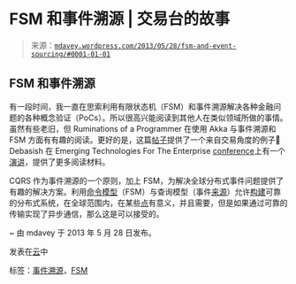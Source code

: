 <!--yml

分类：未分类

日期：2024 年 05 月 18 日 06:24:30

-->

# FSM 和事件溯源 | 交易台的故事

> 来源：[`mdavey.wordpress.com/2013/05/28/fsm-and-event-sourcing/#0001-01-01`](https://mdavey.wordpress.com/2013/05/28/fsm-and-event-sourcing/#0001-01-01)

## FSM 和事件溯源

有一段时间，我一直在思索利用有限状态机（FSM）和事件溯源解决各种金融问题的各种概念验证（PoCs）。所以很高兴能阅读到其他人在类似领域所做的事情。虽然有些老旧，但 Ruminations of a Programmer 在使用 Akka 与事件溯源和 FSM 方面有有趣的阅读。更好的是，这篇[帖子](http://debasishg.blogspot.co.uk/2012/01/event-sourcing-akka-fsms-and-functional.html)提供了一个来自交易角度的例子🙂 Debasish 在 Emerging Technologies For The Enterprise [conference](http://phillyemergingtech.com/2012/sessions/building-applications-with-functional-domain-models-event-sourcing-and-actors)上有一个[演讲](http://phillyemergingtech.com/2012/system/presentations/debasish_ghosh-phillyete-12.pdf)，提供了更多阅读材料。

CQRS 作为事件溯源的一个原则，加上 FSM，为解决全球分布式事件问题提供了有趣的解决方案。利用[命令模型](http://martinfowler.com/bliki/CQRS.html)（FSM）与查询模型（事件[来源](http://martinfowler.com/eaaDev/EventSourcing.html)）允许[构建](http://architects.dzone.com/news/asynchronous-event-sourcing)可靠的分布式系统，在全球范围内，在某些[点](http://www.allthingsdistributed.com/2008/12/eventually_consistent.html)有意义，并且需要，但是如果通过可靠的传输实现了异步通信，那么这是可以接受的。

~ 由 mdavey 于 2013 年 5 月 28 日发布。

发表在[云](https://mdavey.wordpress.com/category/hpc/cloud/)中

标签：[事件溯源](https://mdavey.wordpress.com/tag/eventsourcing/)，[FSM](https://mdavey.wordpress.com/tag/fsm/)
